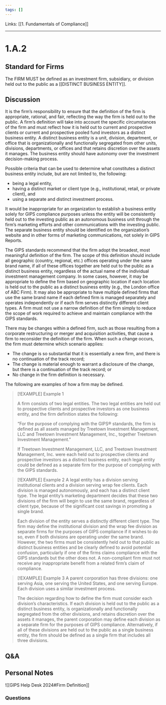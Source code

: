 ```yaml
---
tags: []
---
```

Links: [[1. Fundamentals of Compliance]]
___
# 1.A.2
## Standard for Firms
The FIRM MUST be defined as an investment firm, subsidiary, or division held out to the public as a [[DISTINCT BUSINESS ENTITY]].

## Discussion
It is the firm’s responsibility to ensure that the definition of the firm is appropriate, rational, and fair, reflecting the way the firm is held out to the public. A firm’s definition will take into account the specific circumstances of the firm and must reflect how it is held out to current and prospective clients or current and prospective pooled fund investors as a distinct business entity. A distinct business entity is a unit, division, department, or office that is organizationally and functionally segregated from other units, divisions, departments, or offices and that retains discretion over the assets it manages. The business entity should have autonomy over the investment decision-making process.

Possible criteria that can be used to determine what constitutes a distinct business entity include, but are not limited to, the following:
- being a legal entity,
- having a distinct market or client type (e.g., institutional, retail, or private client), and
- using a separate and distinct investment process.

It would be inappropriate for an organization to establish a business entity solely for GIPS compliance purposes unless the entity will be consistently held out to the investing public as an autonomous business unit through the firm’s marketing efforts and other communications with the investing public. The separate business entity should be identified on the organization’s website and in other forms of marketing communications, not solely in GIPS Reports.

The GIPS standards recommend that the firm adopt the broadest, most meaningful definition of the firm. The scope of this definition should include all geographic (country, regional, etc.) offices operating under the same brand name, if all of these offices together are held out to the public as a distinct business entity, regardless of the actual name of the individual investment management company. In some cases, however, it may be appropriate to define the firm based on geographic location if each location is held out to the public as a distinct business entity (e.g., the London office of ABC Firm). It may also be appropriate to have multiple defined firms that use the same brand name if each defined firm is managed separately and operates independently or if each firm serves distinctly different client types. A firm must not use a narrow definition of the firm simply to reduce the scope of work required to achieve and maintain compliance with the GIPS standards.

There may be changes within a defined firm, such as those resulting from a corporate restructuring or merger and acquisition activities, that cause a firm to reconsider the definition of the firm. When such a change occurs, the firm must determine which scenario applies:
- The change is so substantial that it is essentially a new firm, and there is no continuation of the track record;
- The change is material enough to warrant a disclosure of the change, but there is a continuation of the track record; or
- No change in the firm definition is necessary.

The following are examples of how a firm may be defined.

> [!EXAMPLE] Example 1
> 
> A firm consists of two legal entities. The two legal entities are held out to prospective clients and prospective investors as one business entity, and the firm definition states the following:
> 
> “For the purpose of complying with the GIPS® standards, the firm is defined as all assets managed by Treetown Investment Management, LLC and Treetown Investment Management, Inc., together Treetown Investment Management.”
> 
> If Treetown Investment Management, LLC, and Treetown Investment Management, Inc. were each held out to prospective clients and prospective investors as a distinct business entity, each legal entity could be defined as a separate firm for the purpose of complying with the GIPS standards.


> [!EXAMPLE] Example 2
> A legal entity has a division serving institutional clients and a division serving wrap fee clients. Each division is managed autonomously, and each has a distinct client type. The legal entity’s marketing department decides that these two divisions of the firm will begin to use the same brand, regardless of client type, because of the significant cost savings in promoting a single brand.
> 
> Each division of the entity serves a distinctly different client type. The firm may define the institutional division and the wrap fee division as separate firms for the purposes of GIPS compliance if it wishes to do so, even if both divisions are operating under the same brand. However, the two firms must be consistently held out to that public as distinct business entities and be clearly defined to avoid potential confusion, particularly if one of the firms claims compliance with the GIPS standards but the other does not. A non-compliant firm must not receive any inappropriate benefit from a related firm’s claim of compliance.


> [!EXAMPLE] Example 3
> A parent corporation has three divisions: one serving Asia, one serving the United States, and one serving Europe. Each division uses a similar investment process.
> 
> The decision regarding how to define the firm must consider each division’s characteristics. If each division is held out to the public as a distinct business entity, is organizationally and functionally segregated from the other divisions, and retains discretion over the assets it manages, the parent corporation may define each division as a separate firm for the purposes of GIPS compliance. Alternatively, if all of these divisions are held out to the public as a single business entity, the firm should be defined as a single firm that includes all three divisions.

## Q&A

## Personal Notes
![[GIPS Help Desk 2024#Firm Definition]]

### Questions